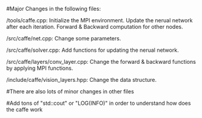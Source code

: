 #Major Changes in the following files:


/tools/caffe.cpp:
		Initialize the MPI environment. 
		Update the nerual network after each iteration. 
		Forward & Backward computation for other nodes. 

/src/caffe/net.cpp:
		Change some parameters. 

/src/caffe/solver.cpp:
		Add functions for updating the nerual network. 

/src/caffe/layers/conv_layer.cpp:
		Change the forward & backward functions by applying MPI functions. 

/include/caffe/vision_layers.hpp:
		Change the data structure. 

#There are also lots of minor changes in other files

#Add tons of "std::cout" or "LOG(INFO)" in order to understand how does the caffe work
